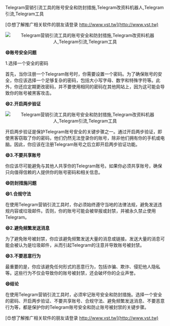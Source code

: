 Telegram营销引流工具的账号安全和防封措施,Telegram改资料机器人,Telegram引流,Telegram工具

[😍想了解推广相关软件的朋友请登录 http://www.vst.tw](http://www.vst.tw)

 <center><img src="https://vst.tw/MP4/tuiguang/png/5.png" alt="Telegram营销引流工具的账号安全和防封措施,Telegram改资料机器人,Telegram引流,Telegram工具"></center>

**😄账号安全问题**

1.选择一个安全的密码

首先，当你注册一个Telegram账号时，你需要设置一个密码。为了确保账号的安全，你应该选择一个足够复杂的密码，包括大小写字母、数字和特殊字符等。此外，你还应定期更改密码，并不要使用相同的密码在其他网站上，因为这可能会导致你的账号被黑客攻击。

**😄2.开启两步验证**

 <center><img src="https://vst.tw/MP4/tuiguang/png/4.png" alt="Telegram营销引流工具的账号安全和防封措施,Telegram改资料机器人,Telegram引流,Telegram工具"></center>

开启两步验证是保护Telegram账号安全的关键步骤之一。通过开启两步验证，即使黑客窃取了你的密码，他们仍然无法登录你的账号，除非他们拥有你的手机或电脑。因此，你应该在注册Telegram账号之后立即开启两步验证功能。

**😄3.不要共享账号**

你应该尽可能避免与其他人共享你的Telegram账号。如果你必须共享账号，确保只向值得信赖的人提供你的账号密码和相关信息。

**😄防封措施问题**

**😄1.合规守法**

在使用Telegram营销引流工具时，你必须始终遵守当地的法律法规，避免发送违规内容或垃圾邮件。否则，你的账号可能会被举报或封禁，并被永久禁止使用Telegram。

**😄2.避免频繁发送消息**

为了避免账号被封禁，你应该避免频繁发送大量的消息或链接。发送大量的消息可能会被认为是垃圾邮件，从而引起Telegram的注意并导致账号被封禁。

**😄3.不要恶意行为**

最重要的是，你应该避免任何形式的恶意行为，包括诈骗、欺诈、侵犯他人隐私等。这些行为不仅会导致你的账号被封禁，还会破坏你的企业声誉。

**😄结论**

在使用Telegram营销引流工具时，必须牢记账号安全和防封措施。选择一个安全的密码、开启两步验证、不要共享账号、合规守法、避免频繁发送消息、不要恶意行为等，都是保护你的Telegram账号安全和防止账号被封禁的关键步骤。

[😍想了解推广相关软件的朋友请登录 http://www.vst.tw](http://www.vst.tw)




